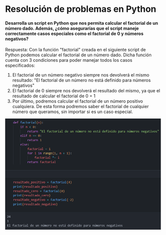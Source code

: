 # Resolución de problemas en Python 

#### Desarrolla un script en Python que nos permita calcular el factorial de un número dado. Además, ¿cómo asegurarías que el script maneje correctamente casos especiales como el factorial de 0 y números negativos?

Respuesta: Con la función "factorial" creada en el siguiente script de Python podemos calcular el factorial de un número dado. Dicha función cuenta con 3 condiciones para poder manejar todos los casos especificados:
  1. El factorial de un número negativo siempre nos devolverá el mismo resultado: "El factorial de un número no está definido para números negativos"
  2. El factorial de 0 siempre nos devolverá el resultado del mismo, ya que el resultado de calcular el factorial de 0 = 1
  3. Por último, podremos calcular el factorial de un número positivo cualquiera.
De esta forma podremos saber el factorial de cualquier número que queramos, sin importar si es un caso especial.

<p align="center">
  <img src="Python-Factorial.png" alt="Factorial Python">
</p>
